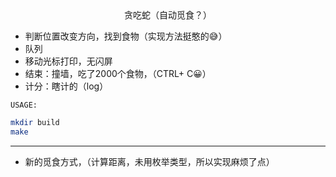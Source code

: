 <div align= center>贪吃蛇（自动觅食？）</div>

* 判断位置改变方向，找到食物（实现方法挺憨的😅）
* 队列
* 移动光标打印，无闪屏
* 结束：撞墙，吃了2000个食物，（CTRL+ C😀）
* 计分：瞎计的（log）

`USAGE:`

```bash
mkdir build
make
```

---

* 新的觅食方式，（计算距离，未用枚举类型，所以实现麻烦了点）